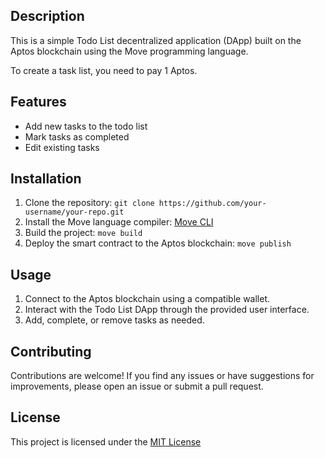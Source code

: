 ## Description
This is a simple Todo List decentralized application (DApp) built on the Aptos blockchain using the Move programming language.

To create a task list, you need to pay 1 Aptos.

## Features
- Add new tasks to the todo list
- Mark tasks as completed
- Edit existing tasks

## Installation
1. Clone the repository: `git clone https://github.com/your-username/your-repo.git`
2. Install the Move language compiler: [Move CLI](https://github.com/libra/libra/tree/master/language/move-cli)
3. Build the project: `move build`
4. Deploy the smart contract to the Aptos blockchain: `move publish`

## Usage
1. Connect to the Aptos blockchain using a compatible wallet.
2. Interact with the Todo List DApp through the provided user interface.
3. Add, complete, or remove tasks as needed.

## Contributing
Contributions are welcome! If you find any issues or have suggestions for improvements, please open an issue or submit a pull request.

## License
This project is licensed under the [MIT License](https://opensource.org/licenses/MIT)